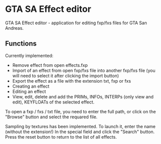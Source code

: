 # GTA SA Effect editor
GTA SA Effect editor - application for editing fxp/fxs files for GTA San Andreas.
## Functions
Currently implemented:
- Remove effect from open effects.fxp
- Import of an effect from open fxp/fxs file into another fxp/fxs file (you will need to select it after clicking the import button)
- Export the effect as a file with the extension txt, fxp or fxs
- Creating an effect
- Editing an effect
- View, edit, delete and add the PRIMs, INFOs, INTERPs (only view and edit), KEYFLOATs of the selected effect.

To open a fxp / fxs / txt file, you need to enter the full path, or click on the "Browse" button and select the requared file.

Sampling by textures has been implemented. To launch it, enter the name (without the extension!) In the special field and click the "Search" button. Press the reset button to return to the list of all effects.
